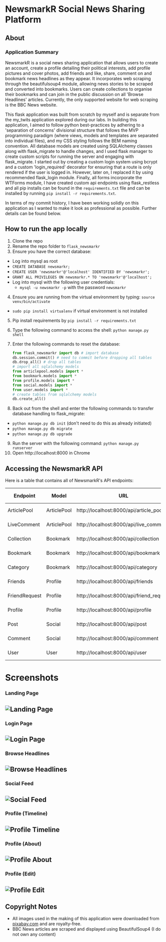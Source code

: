 # NewsmarkR Social News Sharing Platform

## About

### Application Summary
NewsmarkR is a social news sharing application that allows users to create an account, create a profile detailing their political interests, add profile pictures and cover photos, add friends and like, share, comment on and bookmark news headlines as they appear. It incorporates web scraping through the beautifulsoup4 module, allowing news stories to be scraped and converted into bookmarks. Users can create collections to organise their bookmarks and can join in the public discussion on all 'Browse Headlines' articles. Currently, the only supported website for web scraping is the BBC News website.

This flask application was built from scratch by myself and is separate from the my_twits application explored during our labs. In building this application, I aimed to follow python best-practices by adhering to a 'separation of concerns' divisional structure that follows the MVP programming paradigm (where views, models and templates are separated into individual files), and my CSS styling follows the BEM naming convention. All database models are created using SQLAlchemy classes along with flask_migrate to handle changes, and I used flask manager to create custom scripts for running the server and engaging with flask_migrate.  I started out by creating a custom login system using bcrypt and a custom 'login_required' decorator for ensuring that a route is only rendered if the user is logged in. However, later on, I replaced it by using recommended flask_login module. Finally, all forms incorporate the WTForms module, I have created custom api endpoints using flask_restless and all pip installs can be found in the `requirements.txt` file and can be installed by running `pip install -r requirements.txt`.

In terms of my commit history, I have been working solidly on this application as I wanted to make it look as professional as possible. Further details can be found below.


## How to run the app locally
1. Clone the repo
2. Rename the repo folder to `flask_newsmarkr`
3. Ensure you have the correct database:
  - Log into mysql as root
  - `CREATE DATABASE newsmarkr;`
  - `CREATE USER 'newsmarkr'@'localhost' IDENTIFIED BY 'newsmarkr';`
  - `GRANT ALL PRIVILEGES ON newsmarkr.* TO 'newsmarkr'@'localhost';`
  - Log into mysql with the following user credentials:
    - `mysql -u newsmarkr -p` with the password `newsmarkr`
4. Ensure you are running from the virtual environment by typing: `source venv/bin/activate`
  - `sudo pip install virtualenv` if virtual environment is not installed
5. Pip install requirements by `pip install -r requirements.txt`
6. Type the following command to access the shell: `python manage.py shell`
7. Enter the following commands to reset the database:

    ```python
    from flask_newsmarkr import db # import database
    db.session.commit() # need to commit before dropping all tables
    db.drop_all() # drop all tables
    # import all sqlalchemy models
    from articlepool.models import *
    from bookmark.models import *
    from profile.models import *
    from social.models import *
    from user.models import *
    # create tables from sqlalchemy models
    db.create_all()
    ```

8. Back out from the shell and enter the following commands to transfer database handling to flask_migrate:
  - `python manage.py db init` (don't need to do this as already initiated)
  - `python manage.py db migrate`
  - `python manage.py db upgrade`
9. Run the server with the following command: `python manage.py runserver`
10. Open http://localhost:8000 in Chrome


## Accessing the NewsmarkR API

Here is a table that contains all of NewsmarkR's API endpoints:


| Endpoint | Model | URL | Supported Methods |
| --- | --- | --- | --- |
| ArticlePool | ArticlePool | http://localhost:8000/api/article_pool | `GET`, `POST`, `PUT`, `DELETE` |
| LiveComment | ArticlePool | http://localhost:8000/api/live_comment | `GET`, `POST`, `PUT`, `DELETE` |
| Collection | Bookmark | http://localhost:8000/api/collection | `GET`, `POST`, `PUT`, `DELETE` |
| Bookmark | Bookmark | http://localhost:8000/api/bookmark | `GET`, `POST`, `PUT`, `DELETE` |
| Category | Bookmark | http://localhost:8000/api/category | `GET`, `POST`, `PUT`, `DELETE` |
| Friends | Profile | http://localhost:8000/api/friends | `GET`, `POST`, `PUT`, `DELETE` |
| FriendRequest | Profile | http://localhost:8000/api/friend_request | `GET`, `POST`, `PUT`, `DELETE` |
| Profile | Profile | http://localhost:8000/api/profile | `GET`, `POST`, `PUT`, `DELETE` |
| Post | Social | http://localhost:8000/api/post | `GET`, `POST`, `PUT`, `DELETE` |
| Comment | Social | http://localhost:8000/api/comment | `GET`, `POST`, `PUT`, `DELETE` |
| User | User | http://localhost:8000/api/user | `GET`, `POST`, `PUT`, `DELETE` |



# Screenshots

### Landing Page
![Landing Page](my-lab-work/README_SCREENSHOTS/1_landing_page.png?raw=true "Landing Page")
---

### Login Page
![Login Page](my-lab-work/README_SCREENSHOTS/2_login_page.png?raw=true "Login Page")
---

### Browse Headlines
![Browse Headlines](my-lab-work/README_SCREENSHOTS/3_browse_headlines.png?raw=true "Browse Headlines")
---

### Social Feed
![Social Feed](my-lab-work/README_SCREENSHOTS/4_social_feed.png?raw=true "Social Feed")
---

### Profile (Timeline)
![Profile Timeline](my-lab-work/README_SCREENSHOTS/5_profile_timeline.png?raw=true "Profile Timeline")
---

### Profile (About)
![Profile About](my-lab-work/README_SCREENSHOTS/6_profile_about.png?raw=true "Profile About")
---

### Profile (Edit)
![Profile Edit](my-lab-work/README_SCREENSHOTS/7_profile_edit.png?raw=true "Profile Edit")
---



## Copyright Notes
- All images used in the making of this application were downloaded from [pixabay.com](http://www.pixabay.com) and are royalty-free.
- BBC News articles are scraped and displayed using BeautifulSoup4 (I do not own any content)
